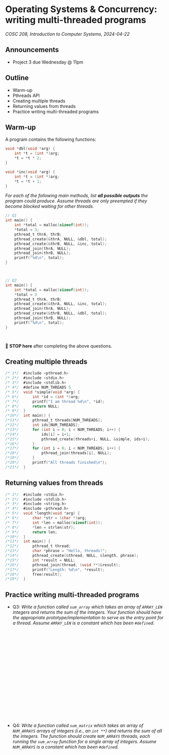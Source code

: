 # Operating Systems & Concurrency: writing multi-threaded programs
_COSC 208, Introduction to Computer Systems, 2024-04-22_

## Announcements
* Project 3 due Wednesday @ 11pm

## Outline
* Warm-up
* Pthreads API
* Creating multiple threads
* Returning values from threads
* Practice writing multi-threaded programs

## Warm-up

A program contains the following functions:
```C
void *dbl(void *arg) {
    int *t = (int *)arg;
    *t = *t * 2;
}

void *inc(void *arg) {
    int *t = (int *)arg;
    *t = *t + 1;
}
```
_For each of the following main methods, list **all possible outputs** the program could produce. Assume threads are only preempted if they become blocked waiting for other threads._


```c
// Q1
int main() {
    int *total = malloc(sizeof(int));
    *total = 3;
    pthread_t thrA, thrB;
    pthread_create(&thrA, NULL, &dbl, total);
    pthread_create(&thrB, NULL, &inc, total);
    pthread_join(thrA, NULL);
    pthread_join(thrB, NULL);
    printf("%d\n", total);
}
```

<p style="height:1em;"></p>


```c
// Q2
int main() {
    int *total = malloc(sizeof(int));
    *total = 3
    pthread_t thrA, thrB;
    pthread_create(&thrA, NULL, &inc, total);
    pthread_join(thrA, NULL);
    pthread_create(&thrB, NULL, &dbl, total);
    pthread_join(thrB, NULL);
    printf("%d\n", total);
}
```

<div style="height:1em;"></div>

🛑 **STOP here** after completing the above questions.

<div style="page-break-after:always;"></div>

## Creating multiple threads


```c
/* 1*/  #include <pthread.h>
/* 2*/  #include <stdio.h>
/* 3*/  #include <stdlib.h>
/* 4*/  #define NUM_THREADS 5
/* 5*/  void *simple(void *arg) {
/* 6*/      int *id = (int *)arg;
/* 7*/      printf("I am thread %d\n", *id);
/* 8*/      return NULL;
/* 9*/  }
/*10*/  int main() {
/*11*/      pthread_t threads[NUM_THREADS];
/*12*/      int ids[NUM_THREADS];
/*13*/      for (int i = 0; i < NUM_THREADS; i++) {
/*14*/          ids[i] = i+1;
/*15*/          pthread_create(threads+i, NULL, &simple, ids+i);
/*16*/      } 
/*17*/      for (int i = 0; i < NUM_THREADS; i++) {
/*18*/          pthread_join(threads[i], NULL);
/*19*/      }
/*20*/      printf("All threads finished\n");
/*21*/  }
```

## Returning values from threads


```c
/* 1*/  #include <stdio.h>
/* 2*/  #include <stdlib.h>
/* 3*/  #include <string.h>
/* 4*/  #include <pthread.h>
/* 5*/  void *length(void *arg) {
/* 6*/      char *str = (char *)arg;
/* 7*/      int *len = malloc(sizeof(int));
/* 8*/      *len = strlen(str);
/* 9*/      return len;
/*10*/  }
/*11*/  int main() {
/*12*/      pthread_t thread;
/*13*/      char *phrase = "Hello, threads!";
/*14*/      pthread_create(&thread, NULL, &length, phrase);
/*15*/      int *result = NULL;
/*16*/      pthread_join(thread, (void **)&result);
/*17*/      printf("Length: %d\n", *result);
/*18*/      free(result);
/*19*/  }
```

<div style="page-break-after:always;"></div>

## Practice writing multi-threaded programs

* Q3: _Write a function called `sum_array` which takes an array of `ARRAY_LEN` integers and returns the sum of the integers. Your function should have the appropriate prototype/implementation to serve as the entry point for a thread. Assume `ARRAY_LEN` is a constant which has been `#define`d._

<p style="height:20em;"></p>

* Q4: _Write a function called `sum_matrix` which takes an array of `NUM_ARRAYS` arrays of integers (i.e., an `int **`) and returns the sum of all the integers. The function should create `NUM_ARRAYS` threads, each running the `sum_array` function for a single array of integers. Assume `NUM_ARRAYS` is a constant which has been `#define`d._
